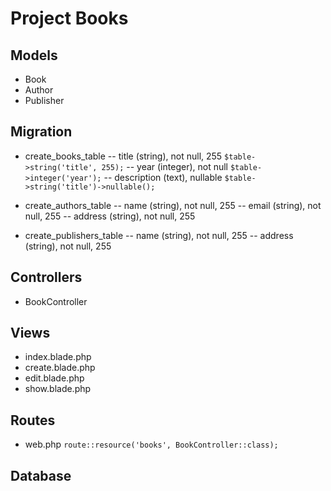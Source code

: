 # Project Books
## Models
- Book
- Author
- Publisher

## Migration
- create_books_table
-- title (string), not null, 255
```$table->string('title', 255);```
-- year (integer), not null
```$table->integer('year');```
-- description (text), nullable
```$table->string('title')->nullable();```

- create_authors_table
-- name (string), not null, 255
-- email (string), not null, 255
-- address (string), not null, 255

- create_publishers_table
-- name (string), not null, 255
-- address (string), not null, 255

## Controllers
- BookController

## Views
- index.blade.php
- create.blade.php
- edit.blade.php
- show.blade.php

## Routes
- web.php
```route::resource('books', BookController::class);```

## Database
